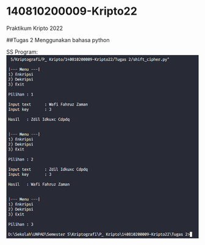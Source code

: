 # 140810200009-Kripto22
Praktikum Kripto 2022

##Tugas 2
Menggunakan bahasa python

SS Program:
<img src="Tugas2_009_Wafi/009_Wafi_SS_Hasil-Program.png" alt="SS">
